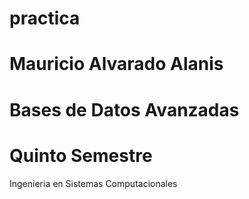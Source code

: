 # practica
Mauricio Alvarado Alanis 
=
Bases de Datos Avanzadas 
= 
Quinto Semestre
=
Ingenieria en Sistemas Computacionales
